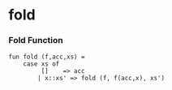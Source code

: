 # fold

### Fold Function
    fun fold (f,acc,xs) =
        case xs of
             []    => acc
            | x::xs' => fold (f, f(acc,x), xs')
